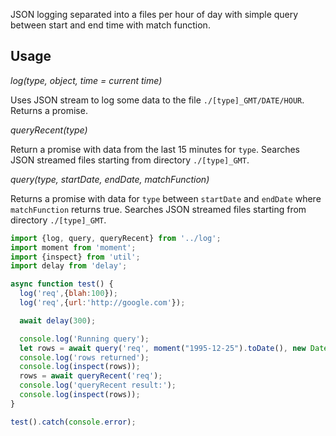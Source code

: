 JSON logging separated into a files per hour of day with simple query between start and end time with match function.

## Usage

*log(type, object, time = current time)*

Uses JSON stream to log some data to the file `./[type]_GMT/DATE/HOUR`.
Returns a promise.


*queryRecent(type)*

Return a promise with data from the last 15 minutes for `type`.  Searches JSON streamed files starting 
from directory `./[type]_GMT`.

*query(type, startDate, endDate, matchFunction)*

Returns a promise with data for `type` between `startDate` and `endDate` where `matchFunction`
returns true. Searches JSON streamed files starting from directory `./[type]_GMT`.


```javascript
import {log, query, queryRecent} from '../log';
import moment from 'moment';
import {inspect} from 'util';
import delay from 'delay';

async function test() {
  log('req',{blah:100});
  log('req',{url:'http://google.com'});

  await delay(300);

  console.log('Running query');
  let rows = await query('req', moment("1995-12-25").toDate(), new Date(), d=>d.url);
  console.log('rows returned');
  console.log(inspect(rows));
  rows = await queryRecent('req');
  console.log('queryRecent result:');
  console.log(inspect(rows));
}

test().catch(console.error);

```

